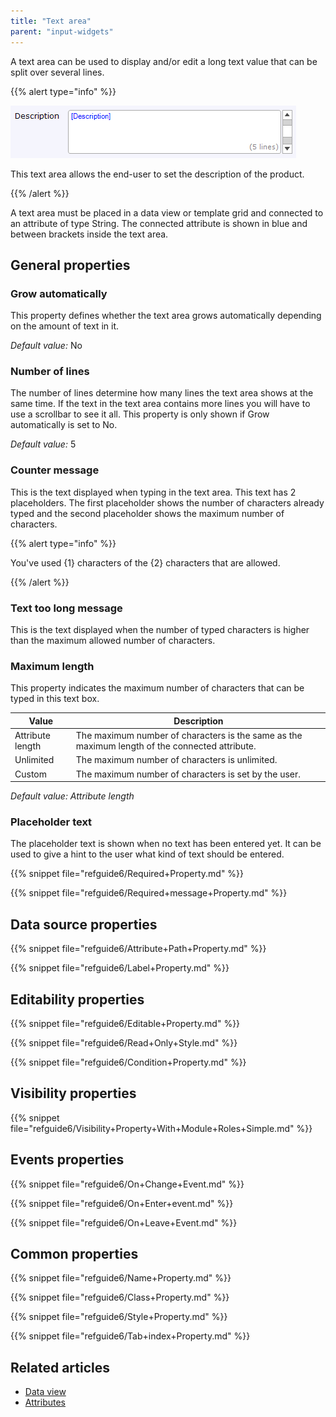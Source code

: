 ```yaml
---
title: "Text area"
parent: "input-widgets"
---
```



A text area can be used to display and/or edit a long text value that can be split over several lines.

{{% alert type="info" %}}

![](attachments/16713877/16843992.png)

This text area allows the end-user to set the description of the product.

{{% /alert %}}

A text area must be placed in a data view or template grid and connected to an attribute of type String. The connected attribute is shown in blue and between brackets inside the text area.

## General properties

### Grow automatically

This property defines whether the text area grows automatically depending on the amount of text in it.

_Default value:_ No

### Number of lines

The number of lines determine how many lines the text area shows at the same time. If the text in the text area contains more lines you will have to use a scrollbar to see it all. This property is only shown if Grow automatically is set to No.

_Default value:_ 5

### Counter message

This is the text displayed when typing in the text area. This text has 2 placeholders. The first placeholder shows the number of characters already typed and the second placeholder shows the maximum number of characters.

{{% alert type="info" %}}

You've used {1} characters of the {2} characters that are allowed.

{{% /alert %}}

### Text too long message

This is the text displayed when the number of typed characters is higher than the maximum allowed number of characters.

### Maximum length

This property indicates the maximum number of characters that can be typed in this text box.

| Value | Description |
| --- | --- |
| Attribute length | The maximum number of characters is the same as the maximum length of the connected attribute. |
| Unlimited | The maximum number of characters is unlimited. |
| Custom | The maximum number of characters is set by the user. |

_Default value: Attribute length_

### Placeholder text

The placeholder text is shown when no text has been entered yet. It can be used to give a hint to the user what kind of text should be entered.

{{% snippet file="refguide6/Required+Property.md" %}}

{{% snippet file="refguide6/Required+message+Property.md" %}}

## Data source properties

{{% snippet file="refguide6/Attribute+Path+Property.md" %}}

{{% snippet file="refguide6/Label+Property.md" %}}

## Editability properties

{{% snippet file="refguide6/Editable+Property.md" %}}

{{% snippet file="refguide6/Read+Only+Style.md" %}}

{{% snippet file="refguide6/Condition+Property.md" %}}

## Visibility properties

{{% snippet file="refguide6/Visibility+Property+With+Module+Roles+Simple.md" %}}

## Events properties

{{% snippet file="refguide6/On+Change+Event.md" %}}

{{% snippet file="refguide6/On+Enter+event.md" %}}

{{% snippet file="refguide6/On+Leave+Event.md" %}}

## Common properties

{{% snippet file="refguide6/Name+Property.md" %}}

{{% snippet file="refguide6/Class+Property.md" %}}

{{% snippet file="refguide6/Style+Property.md" %}}

{{% snippet file="refguide6/Tab+index+Property.md" %}}

## Related articles

*   [Data view](data-view)
*   [Attributes](attributes)
